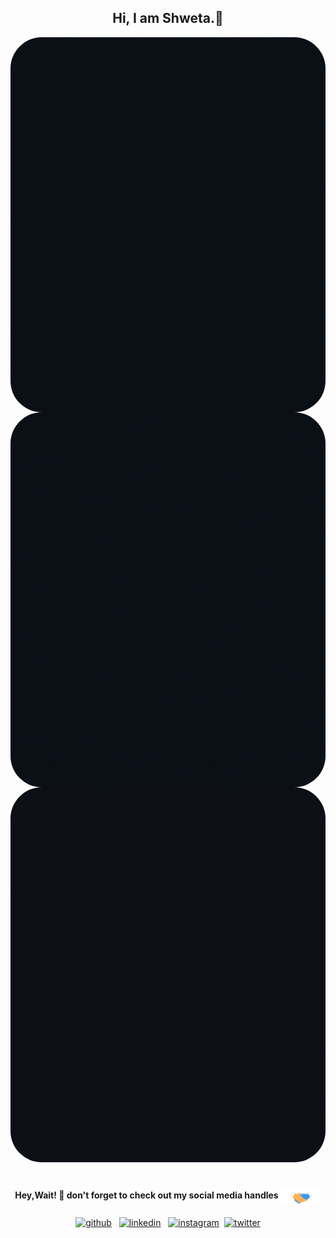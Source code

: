 
<div align="center">

## Hi, I am Shweta.🙂 



<img align="center" alt="zerotwo-pic" height="600" width="1600" style="border-radius:50px;" src="https://github.com/ShwetaJagadale1606/ShwetaJagadale1606/blob/main/.github/workflows/GITHUB-README.gif">
 
 
<img align="center" alt="zerotwo-pic" height="600" width="1600" style="border-radius:50px;" src="https://github.com/ShwetaJagadale1606/ShwetaJagadale1606/blob/main/.github/workflows/GITHUB-README%20(1).gif">
 
 
<img align="center" alt="zerotwo-pic" height="600" width="1600" style="border-radius:50px;" src="https://github.com/ShwetaJagadale1606/ShwetaJagadale1606/blob/main/.github/workflows/GITHUB-README%20(3).gif">
 
#
 
 </div>
<div align="center">
   
 <h4 align="center">Hey,Wait! 👋 don't forget to check out my social media handles <img align="center" src="https://github.com/Vikash-8090-Yadav/vikash-8090-yadav/blob/main/images/Handshake.gif" height="30px"></h4>
 

[<img src='https://github.com/Nishant2116/Nishant2116/blob/c5ffe6604261938017356acac2a78ca372087bef/.github/workflows/1298743_github_git_logo_social_icon.png' alt='github' height='40'>](https://github.com/ShwetaJagadale1606) &nbsp; [<img src='https://github.com/Nishant2116/Nishant2116/blob/e20eea6b0bb7b1165e8536f6bc6387b7cf7d7e5d/.github/workflows/5296501_linkedin_network_linkedin%20logo_icon.png' alt='linkedin' height='40'>](https://www.linkedin.com/in/shweta-jagadale-2b60bb222/) &nbsp;
[<img src='https://github.com/Nishant2116/Nishant2116/blob/23fd4f57e1c99cee4fd5911d7c143bee40a9111a/.github/workflows/5296765_camera_instagram_instagram%20logo_icon.png' alt='instagram' height='40'>](https://www.instagram.com/shwet_1606/)&nbsp;
[<img src='https://github.com/Nishant2116/Nishant2116/blob/4dd52a3e9db54414826a7d5fc3deecabfaaa33e8/.github/workflows/5296514_bird_tweet_twitter_twitter%20logo_icon.png' alt='twitter' height='40'>](https://twitter.com/Shweta_1606)
</div>
<div>


</div>
